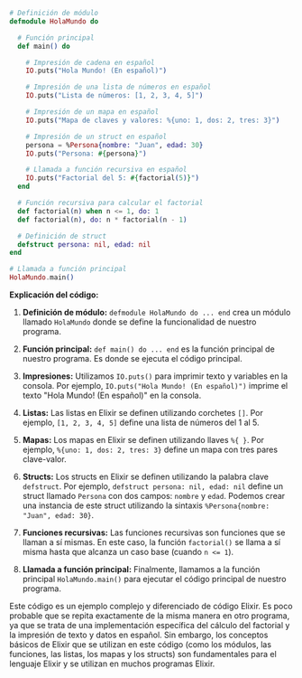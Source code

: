 ```elixir
# Definición de módulo
defmodule HolaMundo do

  # Función principal
  def main() do

    # Impresión de cadena en español
    IO.puts("Hola Mundo! (En español)")

    # Impresión de una lista de números en español
    IO.puts("Lista de números: [1, 2, 3, 4, 5]")

    # Impresión de un mapa en español
    IO.puts("Mapa de claves y valores: %{uno: 1, dos: 2, tres: 3}")

    # Impresión de un struct en español
    persona = %Persona{nombre: "Juan", edad: 30}
    IO.puts("Persona: #{persona}")

    # Llamada a función recursiva en español
    IO.puts("Factorial del 5: #{factorial(5)}")
  end

  # Función recursiva para calcular el factorial
  def factorial(n) when n <= 1, do: 1
  def factorial(n), do: n * factorial(n - 1)

  # Definición de struct
  defstruct persona: nil, edad: nil
end

# Llamada a función principal
HolaMundo.main()
```

**Explicación del código:**

1. **Definición de módulo:** `defmodule HolaMundo do ... end` crea un módulo llamado `HolaMundo` donde se define la funcionalidad de nuestro programa.

2. **Función principal:** `def main() do ... end` es la función principal de nuestro programa. Es donde se ejecuta el código principal.

3. **Impresiones:** Utilizamos `IO.puts()` para imprimir texto y variables en la consola. Por ejemplo, `IO.puts("Hola Mundo! (En español)")` imprime el texto "Hola Mundo! (En español)" en la consola.

4. **Listas:** Las listas en Elixir se definen utilizando corchetes `[]`. Por ejemplo, `[1, 2, 3, 4, 5]` define una lista de números del 1 al 5.

5. **Mapas:** Los mapas en Elixir se definen utilizando llaves `%{ }`. Por ejemplo, `%{uno: 1, dos: 2, tres: 3}` define un mapa con tres pares clave-valor.

6. **Structs:** Los structs en Elixir se definen utilizando la palabra clave `defstruct`. Por ejemplo, `defstruct persona: nil, edad: nil` define un struct llamado `Persona` con dos campos: `nombre` y `edad`. Podemos crear una instancia de este struct utilizando la sintaxis `%Persona{nombre: "Juan", edad: 30}`.

7. **Funciones recursivas:** Las funciones recursivas son funciones que se llaman a sí mismas. En este caso, la función `factorial()` se llama a sí misma hasta que alcanza un caso base (cuando `n <= 1`).

8. **Llamada a función principal:** Finalmente, llamamos a la función principal `HolaMundo.main()` para ejecutar el código principal de nuestro programa.

Este código es un ejemplo complejo y diferenciado de código Elixir. Es poco probable que se repita exactamente de la misma manera en otro programa, ya que se trata de una implementación específica del cálculo del factorial y la impresión de texto y datos en español. Sin embargo, los conceptos básicos de Elixir que se utilizan en este código (como los módulos, las funciones, las listas, los mapas y los structs) son fundamentales para el lenguaje Elixir y se utilizan en muchos programas Elixir.